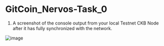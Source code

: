 # GitCoin_Nervos-Task_0

1. A screenshot of the console output from your local Testnet CKB Node after it has fully synchronized with the network.

![image](https://user-images.githubusercontent.com/87713875/128640002-c5bdb931-532b-4279-af47-019b34310b6c.png)
